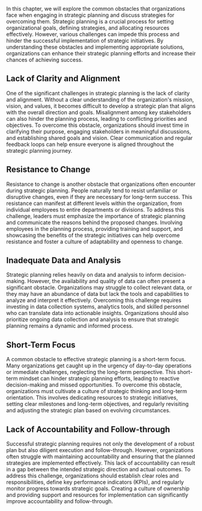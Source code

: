 
In this chapter, we will explore the common obstacles that organizations face when engaging in strategic planning and discuss strategies for overcoming them. Strategic planning is a crucial process for setting organizational goals, defining strategies, and allocating resources effectively. However, various challenges can impede this process and hinder the successful implementation of strategic initiatives. By understanding these obstacles and implementing appropriate solutions, organizations can enhance their strategic planning efforts and increase their chances of achieving success.

Lack of Clarity and Alignment
-----------------------------

One of the significant challenges in strategic planning is the lack of clarity and alignment. Without a clear understanding of the organization's mission, vision, and values, it becomes difficult to develop a strategic plan that aligns with the overall direction and goals. Misalignment among key stakeholders can also hinder the planning process, leading to conflicting priorities and objectives. To overcome this obstacle, organizations should invest time in clarifying their purpose, engaging stakeholders in meaningful discussions, and establishing shared goals and vision. Clear communication and regular feedback loops can help ensure everyone is aligned throughout the strategic planning journey.

Resistance to Change
--------------------

Resistance to change is another obstacle that organizations often encounter during strategic planning. People naturally tend to resist unfamiliar or disruptive changes, even if they are necessary for long-term success. This resistance can manifest at different levels within the organization, from individual employees to entire departments or divisions. To address this challenge, leaders must emphasize the importance of strategic planning and communicate the reasons behind the proposed changes. Involving employees in the planning process, providing training and support, and showcasing the benefits of the strategic initiatives can help overcome resistance and foster a culture of adaptability and openness to change.

Inadequate Data and Analysis
----------------------------

Strategic planning relies heavily on data and analysis to inform decision-making. However, the availability and quality of data can often present a significant obstacle. Organizations may struggle to collect relevant data, or they may have an abundance of data but lack the tools and capabilities to analyze and interpret it effectively. Overcoming this challenge requires investing in data collection systems, analytics tools, and skilled personnel who can translate data into actionable insights. Organizations should also prioritize ongoing data collection and analysis to ensure that strategic planning remains a dynamic and informed process.

Short-Term Focus
----------------

A common obstacle to effective strategic planning is a short-term focus. Many organizations get caught up in the urgency of day-to-day operations or immediate challenges, neglecting the long-term perspective. This short-term mindset can hinder strategic planning efforts, leading to reactive decision-making and missed opportunities. To overcome this obstacle, organizations must cultivate a culture of strategic thinking and long-term orientation. This involves dedicating resources to strategic initiatives, setting clear milestones and long-term objectives, and regularly revisiting and adjusting the strategic plan based on evolving circumstances.

Lack of Accountability and Follow-through
-----------------------------------------

Successful strategic planning requires not only the development of a robust plan but also diligent execution and follow-through. However, organizations often struggle with maintaining accountability and ensuring that the planned strategies are implemented effectively. This lack of accountability can result in a gap between the intended strategic direction and actual outcomes. To address this challenge, organizations should establish clear roles and responsibilities, define key performance indicators (KPIs), and regularly monitor progress towards strategic goals. Creating a culture of ownership and providing support and resources for implementation can significantly improve accountability and follow-through.

